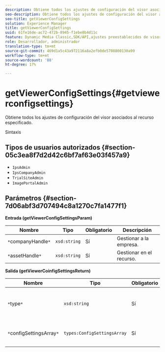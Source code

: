 ```yaml
---
description: Obtiene todos los ajustes de configuración del visor asociados al recurso especificado.
seo-description: Obtiene todos los ajustes de configuración del visor asociados al recurso especificado.
seo-title: getViewerConfigSettings
solution: Experience Manager
title: getViewerConfigSettings
uuid: 61fe16de-ac72-472b-8945-f1ebe8b4d11c
feature: Dynamic Media Classic,SDK/API,ajustes preestablecidos de visor
role: Desarrollador, administrador
translation-type: tm+mt
source-git-commit: 469d1a5c43a972116a8a2efb0de5708800130a99
workflow-type: tm+mt
source-wordcount: '88'
ht-degree: 17%

---
```



# getViewerConfigSettings{#getviewerconfigsettings}

Obtiene todos los ajustes de configuración del visor asociados al recurso especificado.

Sintaxis

## Tipos de usuarios autorizados {#section-05c3ea8f7d2d42c6bf7af63e03f457a9}

* `IpsAdmin`
* `IpsCompanyAdmin`
* `TrialSiteAdmin`
* `ImagePortalAdmin`

## Parámetros {#section-7d06abf3d707494c8a1270c7fa1477f1}

**Entrada (getViewerConfigSettingsParam)**

| Nombre | Tipo | Obligatorio | Descripción |
|---|---|---|---|
| `*`companyHandle`*` | `xsd:string` | Sí | Gestionar a la empresa. |
| `*`assetHandle`*` | `xsd:string` | Sí | Gestionar en el recurso. |

**Salida (getViewerCoinfigSettingsReturn)**

| Nombre | Tipo | Obligatorio | Descripción |
|---|---|---|---|
| `*`type`*` | `xsd:string` | Sí | Tipo de visor al que se aplican los ajustes de configuración. |
| `*`configSettingsArray`*` | `types:ConfigSettingsArray` | Sí | Matriz de ajustes de configuración del visor. |

